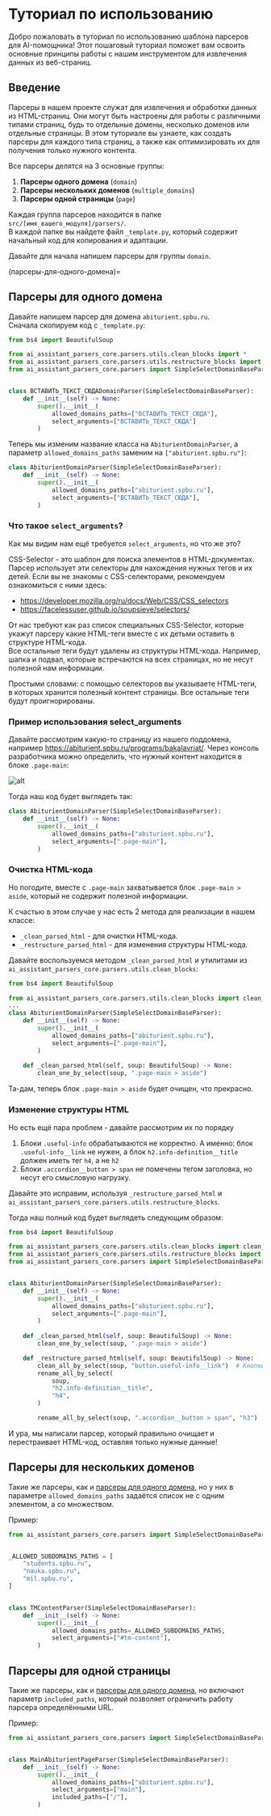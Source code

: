# Туториал по использованию

Добро пожаловать в туториал по использованию шаблона парсеров для AI-помощника! 
Этот пошаговый туториал поможет вам освоить основные принципы работы с нашим инструментом для извлечения данных из веб-страниц.

## Введение

Парсеры в нашем проекте служат для извлечения и обработки данных из HTML-страниц. 
Они могут быть настроены для работы с различными типами страниц, будь то отдельные домены, несколько доменов или отдельные страницы. 
В этом туториале вы узнаете, как создать парсеры для каждого типа страниц, а также как оптимизировать их для получения только нужного контента.

Все парсеры делятся на 3 основные группы:

1. **Парсеры одного домена** (`domain`)
2. **Парсеры нескольких доменов** (`multiple_domains`)
3. **Парсеры одной страницы** (`page`)

Каждая группа парсеров находится в папке `src/[имя_вашего_модуля]/parsers/`. <br>
В каждой папке вы найдете файл `_template.py`, который содержит начальный код для копирования и адаптации.

Давайте для начала напишем парсеры для группы `domain`.

(парсеры-для-одного-домена)=
## Парсеры для одного домена

Давайте напишем парсер для домена `abiturient.spbu.ru`. <br>
Сначала скопируем код с `_template.py`:
```py
from bs4 import BeautifulSoup

from ai_assistant_parsers_core.parsers.utils.clean_blocks import *
from ai_assistant_parsers_core.parsers.utils.restructure_blocks import *
from ai_assistant_parsers_core.parsers import SimpleSelectDomainBaseParser


class ВСТАВИТЬ_ТЕКСТ_СЮДАDomainParser(SimpleSelectDomainBaseParser):
    def __init__(self) -> None:
        super().__init__(
            allowed_domains_paths=["ВСТАВИТЬ_ТЕКСТ_СЮДА"],
            select_arguments=["ВСТАВИТЬ_ТЕКСТ_СЮДА"]
        )
```
Теперь мы изменим название класса на `AbiturientDomainParser`, а параметр `allowed_domains_paths` заменим на `["abiturient.spbu.ru"]`:
```py
class AbiturientDomainParser(SimpleSelectDomainBaseParser):
    def __init__(self) -> None:
        super().__init__(
            allowed_domains_paths=["abiturient.spbu.ru"],
            select_arguments=["ВСТАВИТЬ_ТЕКСТ_СЮДА"],
        )
```

### Что такое `select_arguments`?

Как мы видим нам ещё требуется `select_arguments`, но что же это?

CSS-Selector - это шаблон для поиска элементов в HTML-документах. Парсер использует эти селекторы для нахождения нужных тегов и их детей. Если вы не знакомы с CSS-селекторами, рекомендуем ознакомиться с ними здесь:
- https://developer.mozilla.org/ru/docs/Web/CSS/CSS_selectors
- https://facelessuser.github.io/soupsieve/selectors/


От нас требуют как раз список специальных CSS-Selector, которые укажут парсеру какие HTML-теги вместе с их детьми оставить в структуре HTML-кода. <br/>
Все остальные теги будут удалены из структуры HTML-кода. Например, шапка и подвал, которые встречаются на всех страницах, но не несут полезной нам информации. <br/>

Простыми словами: с помощью селекторов вы указываете HTML-теги, в которых хранится полезный контент страницы. Все остальные теги будут проигнорированы.

### Пример использования select_arguments

Давайте рассмотрим какую-то страницу из нашего поддомена, например https://abiturient.spbu.ru/programs/bakalavriat/.
Через консоль разработчика можно определить, что нужный контент находится в блоке `.page-main`:

![alt](./images/tutorial_1.png)

Тогда наш код будет выглядеть так:

```py
class AbiturientDomainParser(SimpleSelectDomainBaseParser):
    def __init__(self) -> None:
        super().__init__(
            allowed_domains_paths=["abiturient.spbu.ru"],
            select_arguments=[".page-main"],
        )
```

### Очистка HTML-кода

Но погодите, вместе с `.page-main` захватывается блок `.page-main > aside`, который не содержит полезной информации.

К счастью в этом случае у нас есть 2 метода для реализации в нашем классе: 
- `_clean_parsed_html` - для очистки HTML-кода.
- `_restructure_parsed_html` - для изменения структуры HTML-кода.

Давайте воспользуемся методом `_clean_parsed_html` и утилитами из `ai_assistant_parsers_core.parsers.utils.clean_blocks`:
```py
from bs4 import BeautifulSoup

from ai_assistant_parsers_core.parsers.utils.clean_blocks import clean_one_by_select
...
class AbiturientDomainParser(SimpleSelectDomainBaseParser):
    def __init__(self) -> None:
        super().__init__(
            allowed_domains_paths=["abiturient.spbu.ru"],
            select_arguments=[".page-main"],
        )
        
    def _clean_parsed_html(self, soup: BeautifulSoup) -> None:
        clean_one_by_select(soup, ".page-main > aside")
```
Та-дам, теперь блок `.page-main > aside` будет очищен, что прекрасно.

### Изменение структуры HTML
Но есть ещё пара проблем - давайте рассмотрим их по порядку

1. Блоки `.useful-info` обрабатываются не корректно. 
А именно: блок `.useful-info__link` не нужен, а блок `h2.info-definition__title` должен иметь тег `h4`, а не `h2`
2. Блоки `.accordion__button > span` не помечены тегом заголовка, но несут его смысловую нагрузку.

Давайте это исправим, используя `_restructure_parsed_html` и `ai_assistant_parsers_core.parsers.utils.restructure_blocks`.

Тогда наш полный код будет выглядеть следующим образом:
```py
from bs4 import BeautifulSoup

from ai_assistant_parsers_core.parsers.utils.clean_blocks import clean_all_by_select, clean_one_by_select
from ai_assistant_parsers_core.parsers.utils.restructure_blocks import rename_all_by_select
from ai_assistant_parsers_core.parsers import SimpleSelectDomainBaseParser


class AbiturientDomainParser(SimpleSelectDomainBaseParser):
    def __init__(self) -> None:
        super().__init__(
            allowed_domains_paths=["abiturient.spbu.ru"],
            select_arguments=[".page-main"],
        )
        
    def _clean_parsed_html(self, soup: BeautifulSoup) -> None:
        clean_one_by_select(soup, ".page-main > aside")

    def _restructure_parsed_html(self, soup: BeautifulSoup) -> None:
        clean_all_by_select(soup, "button.useful-info__link")  # Кнопки "подробнее" не нужны из-за кривой структуры
        rename_all_by_select(
            soup,
            "h2.info-definition__title",
            "h4",
        )

        rename_all_by_select(soup, ".accordion__button > span", "h3")
```
И ура, мы написали парсер, который правильно очищает и перестраивает HTML-код, оставляя только нужные данные!

## Парсеры для нескольких доменов

Такие же парсеры, как и [парсеры для одного домена](#парсеры-для-одного-домена), но у них в параметре `allowed_domains_paths` задаётся список не с одним элементом, а со множеством.

Пример:
```py
from ai_assistant_parsers_core.parsers import SimpleSelectDomainBaseParser


_ALLOWED_SUBDOMAINS_PATHS = [
    "students.spbu.ru",
    "nauka.spbu.ru",
    "mil.spbu.ru",
]


class TMContentParser(SimpleSelectDomainBaseParser):
    def __init__(self) -> None:
        super().__init__(
            allowed_domains_paths=_ALLOWED_SUBDOMAINS_PATHS,
            select_arguments=["#tm-content"],
        )
```

## Парсеры для одной страницы

Такие же парсеры, как и [парсеры для одного домена](#парсеры-для-одного-домена), но включают параметр `included_paths`, который позволяет ограничить работу парсера определёнными URL.

Пример:
```py
from ai_assistant_parsers_core.parsers import SimpleSelectDomainBaseParser


class MainAbiturientPageParser(SimpleSelectDomainBaseParser):
    def __init__(self) -> None:
        super().__init__(
            allowed_domains_paths=["abiturient.spbu.ru"],
            select_arguments=["main"],
            included_paths=["/"],
        )
```

```{include} _additional_resources.md
```
